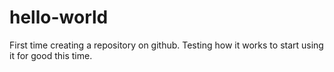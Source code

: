 # hello-world
First time creating a repository on github.
Testing how it works to start using it for good this time.

